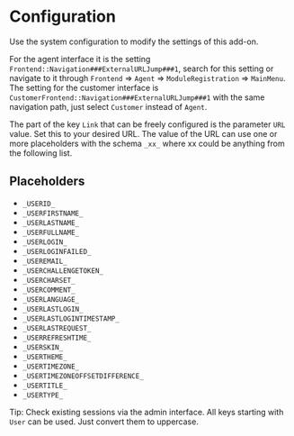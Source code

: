 # Configuration

Use the system configuration to modify the settings of this add-on.

For the agent interface it is the setting `Frontend::Navigation###ExternalURLJump###1`, search for this setting or navigate to it through `Frontend` => `Agent` => `ModuleRegistration` => `MainMenu`. The setting for the customer interface is `CustomerFrontend::Navigation###ExternalURLJump###1` with the same navigation path, just select `Customer` instead of `Agent`.

The part of the key `Link` that can be freely configured is the parameter `URL` value. Set this to your desired URL. The value of the URL can use one or more placeholders with the schema `_xx_` where xx could be anything from the following list.


## Placeholders

 - `_USERID_`
 - `_USERFIRSTNAME_`
 - `_USERLASTNAME_`
 - `_USERFULLNAME_`
 - `_USERLOGIN_`
 - `_USERLOGINFAILED_`
 - `_USEREMAIL_`
 - `_USERCHALLENGETOKEN_`
 - `_USERCHARSET_`
 - `_USERCOMMENT_`
 - `_USERLANGUAGE_`
 - `_USERLASTLOGIN_`
 - `_USERLASTLOGINTIMESTAMP_`
 - `_USERLASTREQUEST_`
 - `_USERREFRESHTIME_`
 - `_USERSKIN_`
 - `_USERTHEME_`
 - `_USERTIMEZONE_`
 - `_USERTIMEZONEOFFSETDIFFERENCE_`
 - `_USERTITLE_`
 - `_USERTYPE_`

 Tip:  Check existing sessions via the admin interface. All keys starting with `User` can be used. Just convert them to uppercase.
